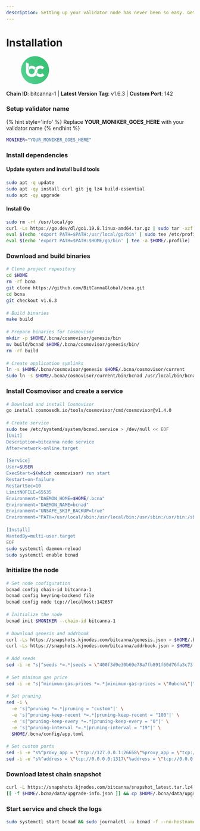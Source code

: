 ```yaml
---
description: Setting up your validator node has never been so easy. Get your validator running in minutes by following step by step instructions.
---
```


# Installation

<figure><img src="https://raw.githubusercontent.com/kj89/cosmos-images/main/logos/bitcanna.png" alt=""><figcaption></figcaption></figure>

**Chain ID**: bitcanna-1 | **Latest Version Tag**: v1.6.3 | **Custom Port**: 142

### Setup validator name

{% hint style='info' %}
Replace **YOUR_MONIKER_GOES_HERE** with your validator name
{% endhint %}

```bash
MONIKER="YOUR_MONIKER_GOES_HERE"
```

### Install dependencies

#### Update system and install build tools

```bash
sudo apt -q update
sudo apt -qy install curl git jq lz4 build-essential
sudo apt -qy upgrade
```

#### Install Go

```bash
sudo rm -rf /usr/local/go
curl -Ls https://go.dev/dl/go1.19.8.linux-amd64.tar.gz | sudo tar -xzf - -C /usr/local
eval $(echo 'export PATH=$PATH:/usr/local/go/bin' | sudo tee /etc/profile.d/golang.sh)
eval $(echo 'export PATH=$PATH:$HOME/go/bin' | tee -a $HOME/.profile)
```

### Download and build binaries

```bash
# Clone project repository
cd $HOME
rm -rf bcna
git clone https://github.com/BitCannaGlobal/bcna.git
cd bcna
git checkout v1.6.3

# Build binaries
make build

# Prepare binaries for Cosmovisor
mkdir -p $HOME/.bcna/cosmovisor/genesis/bin
mv build/bcnad $HOME/.bcna/cosmovisor/genesis/bin/
rm -rf build

# Create application symlinks
ln -s $HOME/.bcna/cosmovisor/genesis $HOME/.bcna/cosmovisor/current
sudo ln -s $HOME/.bcna/cosmovisor/current/bin/bcnad /usr/local/bin/bcnad
```

### Install Cosmovisor and create a service

```bash
# Download and install Cosmovisor
go install cosmossdk.io/tools/cosmovisor/cmd/cosmovisor@v1.4.0

# Create service
sudo tee /etc/systemd/system/bcnad.service > /dev/null << EOF
[Unit]
Description=bitcanna node service
After=network-online.target

[Service]
User=$USER
ExecStart=$(which cosmovisor) run start
Restart=on-failure
RestartSec=10
LimitNOFILE=65535
Environment="DAEMON_HOME=$HOME/.bcna"
Environment="DAEMON_NAME=bcnad"
Environment="UNSAFE_SKIP_BACKUP=true"
Environment="PATH=/usr/local/sbin:/usr/local/bin:/usr/sbin:/usr/bin:/sbin:/bin:/usr/games:/usr/local/games:/snap/bin:$HOME/.bcna/cosmovisor/current/bin"

[Install]
WantedBy=multi-user.target
EOF
sudo systemctl daemon-reload
sudo systemctl enable bcnad
```

### Initialize the node

```bash
# Set node configuration
bcnad config chain-id bitcanna-1
bcnad config keyring-backend file
bcnad config node tcp://localhost:142657

# Initialize the node
bcnad init $MONIKER --chain-id bitcanna-1

# Download genesis and addrbook
curl -Ls https://snapshots.kjnodes.com/bitcanna/genesis.json > $HOME/.bcna/config/genesis.json
curl -Ls https://snapshots.kjnodes.com/bitcanna/addrbook.json > $HOME/.bcna/config/addrbook.json

# Add seeds
sed -i -e "s|^seeds *=.*|seeds = \"400f3d9e30b69e78a7fb891f60d76fa3c73f0ecc@bitcanna.rpc.kjnodes.com:142659\"|" $HOME/.bcna/config/config.toml

# Set minimum gas price
sed -i -e "s|^minimum-gas-prices *=.*|minimum-gas-prices = \"0ubcna\"|" $HOME/.bcna/config/app.toml

# Set pruning
sed -i \
  -e 's|^pruning *=.*|pruning = "custom"|' \
  -e 's|^pruning-keep-recent *=.*|pruning-keep-recent = "100"|' \
  -e 's|^pruning-keep-every *=.*|pruning-keep-every = "0"|' \
  -e 's|^pruning-interval *=.*|pruning-interval = "19"|' \
  $HOME/.bcna/config/app.toml

# Set custom ports
sed -i -e "s%^proxy_app = \"tcp://127.0.0.1:26658\"%proxy_app = \"tcp://127.0.0.1:142658\"%; s%^laddr = \"tcp://127.0.0.1:26657\"%laddr = \"tcp://127.0.0.1:142657\"%; s%^pprof_laddr = \"localhost:6060\"%pprof_laddr = \"localhost:142060\"%; s%^laddr = \"tcp://0.0.0.0:26656\"%laddr = \"tcp://0.0.0.0:142656\"%; s%^prometheus_listen_addr = \":26660\"%prometheus_listen_addr = \":142660\"%" $HOME/.bcna/config/config.toml
sed -i -e "s%^address = \"tcp://0.0.0.0:1317\"%address = \"tcp://0.0.0.0:142317\"%; s%^address = \":8080\"%address = \":142080\"%; s%^address = \"0.0.0.0:9090\"%address = \"0.0.0.0:142090\"%; s%^address = \"0.0.0.0:9091\"%address = \"0.0.0.0:142091\"%; s%:8545%:142545%; s%:8546%:142546%; s%:6065%:142065%" $HOME/.bcna/config/app.toml
```

### Download latest chain snapshot

```bash
curl -L https://snapshots.kjnodes.com/bitcanna/snapshot_latest.tar.lz4 | tar -Ilz4 -xf - -C $HOME/.bcna
[[ -f $HOME/.bcna/data/upgrade-info.json ]] && cp $HOME/.bcna/data/upgrade-info.json $HOME/.bcna/cosmovisor/genesis/upgrade-info.json
```

### Start service and check the logs

```bash
sudo systemctl start bcnad && sudo journalctl -u bcnad -f --no-hostname -o cat
```
